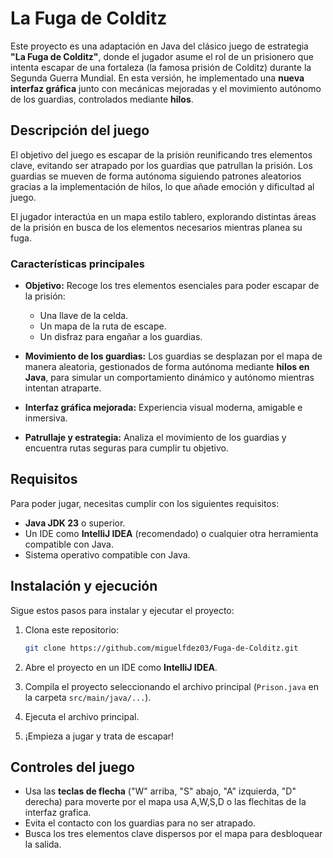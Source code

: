 # La Fuga de Colditz

Este proyecto es una adaptación en Java del clásico juego de estrategia **"La Fuga de Colditz"**, donde el jugador asume el rol de un prisionero que intenta escapar de una fortaleza (la famosa prisión de Colditz) durante la Segunda Guerra Mundial. En esta versión, he implementado una **nueva interfaz gráfica** junto con mecánicas mejoradas y el movimiento autónomo de los guardias, controlados mediante **hilos**.

## Descripción del juego

El objetivo del juego es escapar de la prisión reunificando tres elementos clave, evitando ser atrapado por los guardias que patrullan la prisión. Los guardias se mueven de forma autónoma siguiendo patrones aleatorios gracias a la implementación de hilos, lo que añade emoción y dificultad al juego.

El jugador interactúa en un mapa estilo tablero, explorando distintas áreas de la prisión en busca de los elementos necesarios mientras planea su fuga.

### Características principales

- **Objetivo:** Recoge los tres elementos esenciales para poder escapar de la prisión:
    - Una llave de la celda.
    - Un mapa de la ruta de escape.
    - Un disfraz para engañar a los guardias.

- **Movimiento de los guardias:** Los guardias se desplazan por el mapa de manera aleatoria, gestionados de forma autónoma mediante **hilos en Java**, para simular un comportamiento dinámico y autónomo mientras intentan atraparte.

- **Interfaz gráfica mejorada:** Experiencia visual moderna, amigable e inmersiva.

- **Patrullaje y estrategia:** Analiza el movimiento de los guardias y encuentra rutas seguras para cumplir tu objetivo.

## Requisitos

Para poder jugar, necesitas cumplir con los siguientes requisitos:

- **Java JDK 23** o superior.
- Un IDE como **IntelliJ IDEA** (recomendado) o cualquier otra herramienta compatible con Java.
- Sistema operativo compatible con Java.

## Instalación y ejecución

Sigue estos pasos para instalar y ejecutar el proyecto:

1. Clona este repositorio:
   ```bash
   git clone https://github.com/miguelfdez03/Fuga-de-Colditz.git
   ```

2. Abre el proyecto en un IDE como **IntelliJ IDEA**.

3. Compila el proyecto seleccionando el archivo principal (`Prison.java` en la carpeta `src/main/java/...`).

4. Ejecuta el archivo principal.

5. ¡Empieza a jugar y trata de escapar!

## Controles del juego

- Usa las **teclas de flecha** ("W" arriba, "S" abajo, "A" izquierda, "D" derecha) para moverte por el mapa usa A,W,S,D o las flechitas de la interfaz grafica.
- Evita el contacto con los guardias para no ser atrapado.
- Busca los tres elementos clave dispersos por el mapa para desbloquear la salida.
